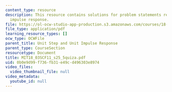 ```yaml
---
content_type: resource
description: This resource contains solutions for problem statements related to unit
  impulse response.
file: https://ol-ocw-studio-app-production.s3.amazonaws.com/courses/18-03sc-differential-equations-fall-2011/0b0e9d99f736fb31e49cd496303e8974_MIT18_03SCF11_s25_5quiza.pdf
file_type: application/pdf
learning_resource_types: []
ocw_type: OCWFile
parent_title: Unit Step and Unit Impulse Response
parent_type: CourseSection
resourcetype: Document
title: MIT18_03SCF11_s25_5quiza.pdf
uid: 0b0e9d99-f736-fb31-e49c-d496303e8974
video_files:
  video_thumbnail_file: null
video_metadata:
  youtube_id: null
---
```

